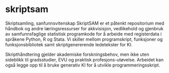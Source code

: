 # skriptsam
Skriptsamling, sanfunnsvitenskap
SkriptSAM er et påtenkt repositorium med håndbok og andre læringsressurser for akkvisisjon, vedlikehold og gjenbruk av samfunnsfaglige statistisk programkode for å arbeide med registerdata i språkene Python, R og Stata. Vi skiller mellom programskript, funksjoner og funksjonsbibliotek samt skriptgenererende ledetekster for KI. 

Skripthåndtering gjelder akademiske forskningsbehov, men ikke uten sideblikk til gradsstudier, EVU og praktisk profesjons-utøvelse. Arbeidet kan også legge opp til å bruke generativ KI for å utvikle programmeringsskript.
